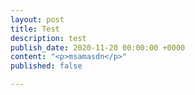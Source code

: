 ```yaml
---
layout: post
title: Test
description: test
publish_date: 2020-11-20 00:00:00 +0000
content: "<p>msamasdn</p>"
published: false

---
```

